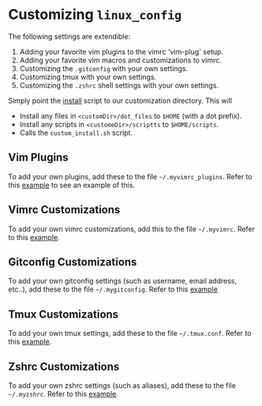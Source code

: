 # Customizing ``linux_config``

The following settings are extendible:

1.  Adding your favorite vim plugins to the vimrc 'vim-plug' setup.
2.  Adding your favorite vim macros and customizations to vimrc.
3.  Customizing the ``.gitconfig`` with your own settings.
4.  Customizing tmux with your own settings.
5.  Customizing the ``.zshrc`` shell settings with your own settings.

Simply point the [install](install.sh) script to our customization directory.  This will

* Install any files in ``<customDir>/dot_files`` to ``$HOME`` (with a dot prefix).
* Install any scripts in ``<customeDir>/scriptts`` to ``$HOME/scripts``.
* Calls the ``custom_install.sh`` script.

## Vim Plugins

To add your own plugins, add these to the file ``~/.myvimrc_plugins``.
Refer to this [example](example_custom/dot_files/myvimrc_plugins) to see an example of this.

## Vimrc Customizations

To add your own vimrc customizations, add this to the file
``~/.myvimrc``.  Refer to this [example](example_custom/dot_files/myvimrc).


## Gitconfig Customizations

To add your own gitconfig settings (such as username, email address, etc..),
add these to the file ``~/.mygitconfig``.  Refer to this [example](example_custom/dot_files/mygitconfig)



## Tmux Customizations

To add your own tmux settings, add these to the file ``~/.tmux.conf``.  Refer
to this [example](example_custom/dot_files/mytmux.conf).


## Zshrc Customizations

To add your own zshrc settings (such as aliases), add these to the
file ``~/.myzshrc``.  Refer to this [example](example_custom/dot_files/myzshrc).
